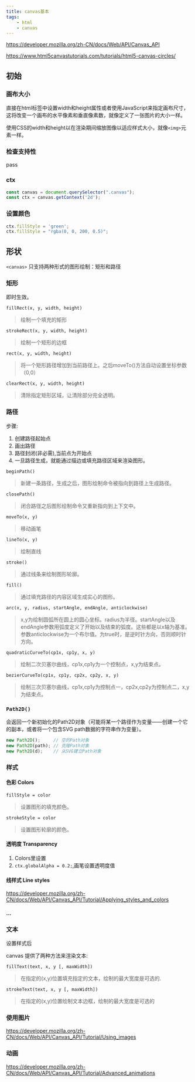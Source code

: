 ```yaml
---
title: canvas基本
tags:
    - html
    - canvas
---
```


<https://developer.mozilla.org/zh-CN/docs/Web/API/Canvas_API>

<https://www.html5canvastutorials.com/tutorials/html5-canvas-circles/>

## 初始

### 画布大小

直接在html标签中设置width和height属性或者使用JavaScript来指定画布尺寸，这将改变一个画布的水平像素和垂直像素数，就像定义了一张图片的大小一样。

使用CSS的width和height以在渲染期间缩放图像以适应样式大小，就像`<img>`元素一样。

### 检查支持性

pass

### ctx

```js
const canvas = document.querySelector(".canvas");
const ctx = canvas.getContext('2d');
```

### 设置颜色

```js
ctx.fillStyle = 'green';
ctx.fillStyle = "rgba(0, 0, 200, 0.5)";
```

## 形状

`<canvas>` 只支持两种形式的图形绘制：矩形和路径

### 矩形

即时生效。

`fillRect(x, y, width, height)`
>绘制一个填充的矩形

`strokeRect(x, y, width, height)`
>绘制一个矩形的边框

`rect(x, y, width, height)`
>将一个矩形路径增加到当前路径上。之后moveTo()方法自动设置坐标参数（0,0）

`clearRect(x, y, width, height)`
>清除指定矩形区域，让清除部分完全透明。

### 路径

步骤:

1. 创建路径起始点
2. 画出路径
3. 路径封闭(非必需),当前点为开始点
4. 一旦路径生成，就能通过描边或填充路径区域来渲染图形。

`beginPath()`
>新建一条路径，生成之后，图形绘制命令被指向到路径上生成路径。

`closePath()`
>闭合路径之后图形绘制命令又重新指向到上下文中。

`moveTo(x, y)`
>移动画笔

`lineTo(x, y)`
>绘制直线

`stroke()`
>通过线条来绘制图形轮廓。

`fill()`
>通过填充路径的内容区域生成实心的图形。

`arc(x, y, radius, startAngle, endAngle, anticlockwise)`
>x,y为绘制圆弧所在圆上的圆心坐标。radius为半径。startAngle以及endAngle参数用弧度定义了开始以及结束的弧度。这些都是以x轴为基准。参数anticlockwise为一个布尔值。为true时，是逆时针方向，否则顺时针方向。

`quadraticCurveTo(cp1x, cp1y, x, y)`
>绘制二次贝塞尔曲线，cp1x,cp1y为一个控制点，x,y为结束点。

`bezierCurveTo(cp1x, cp1y, cp2x, cp2y, x, y)`
>绘制三次贝塞尔曲线，cp1x,cp1y为控制点一，cp2x,cp2y为控制点二，x,y为结束点。

### `Path2D()`

会返回一个新初始化的Path2D对象（可能将某一个路径作为变量——创建一个它的副本，或者将一个包含SVG path数据的字符串作为变量）。

```js
new Path2D();     // 空的Path对象
new Path2D(path); // 克隆Path对象
new Path2D(d);    // 从SVG建立Path对象
```

### 样式

#### 色彩 Colors

`fillStyle = color`
>设置图形的填充颜色。

`strokeStyle = color`
>设置图形轮廓的颜色。

#### 透明度 Transparency

1. Colors里设置
2. `ctx.globalAlpha = 0.2;`,画笔设置透明度值

#### 线样式 Line styles

<https://developer.mozilla.org/zh-CN/docs/Web/API/Canvas_API/Tutorial/Applying_styles_and_colors>

#### ...

### 文本

设置样式后

canvas 提供了两种方法来渲染文本:

`fillText(text, x, y [, maxWidth])`
>在指定的(x,y)位置填充指定的文本，绘制的最大宽度是可选的.

`strokeText(text, x, y [, maxWidth])`
>在指定的(x,y)位置绘制文本边框，绘制的最大宽度是可选的

### 使用图片

<https://developer.mozilla.org/zh-CN/docs/Web/API/Canvas_API/Tutorial/Using_images>

### 动画

<https://developer.mozilla.org/zh-CN/docs/Web/API/Canvas_API/Tutorial/Advanced_animations>
